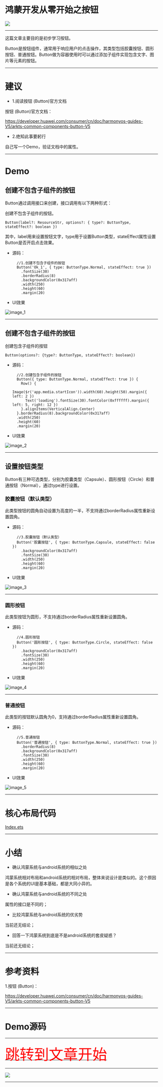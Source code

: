# 鸿蒙开发从零开始之按钮

<img src="../image/flower_008.png">


---

这篇文章主要目的是初步学习按钮。

Button是按钮组件，通常用于响应用户的点击操作，其类型包括胶囊按钮、圆形按钮、普通按钮。Button做为容器使用时可以通过添加子组件实现包含文字、图片等元素的按钮。

---

# 建议

- 1.阅读按钮 (Button)官方文档

按钮 (Button)官方文档：

https://developer.huawei.com/consumer/cn/doc/harmonyos-guides-V5/arkts-common-components-button-V5

 - 2.绝知此事要躬行
 
 自己写一个Demo，验证文档中的属性。

 ---

# Demo

## 创建不包含子组件的按钮

Button通过调用接口来创建，接口调用有以下两种形式：

创建不包含子组件的按钮。

    Button(label?: ResourceStr, options?: { type?: ButtonType, stateEffect?: boolean })

其中，label用来设置按钮文字，type用于设置Button类型，stateEffect属性设置Button是否开启点击效果。

- 源码：

        //1.创建不包含子组件的按钮
        Button('Ok_1', { type: ButtonType.Normal, stateEffect: true })
          .fontSize(30)
          .borderRadius(8)
          .backgroundColor(0x317aff)
          .width(250)
          .height(60)
          .margin(20)

- UI效果

![image_1](image_1.png)


 ---

## 创建不包含子组件的按钮

创建包含子组件的按钮

    Button(options?: {type?: ButtonType, stateEffect?: boolean})



- 源码：

        //2.创建包含子组件的按钮
        Button({ type: ButtonType.Normal, stateEffect: true }) {
          Row() {
            Image($r('app.media.startIcon')).width(60).height(50).margin({ left: 2 })
            Text('loading').fontSize(30).fontColor(0xffffff).margin({ left: 5, right: 12 })
          }.alignItems(VerticalAlign.Center)
        }.borderRadius(8).backgroundColor(0x317aff)
        .width(250)
        .height(60)
        .margin(20)

- UI效果

![image_2](image_2.png)



 ---


## 设置按钮类型

Button有三种可选类型，分别为胶囊类型（Capsule）、圆形按钮（Circle）和普通按钮（Normal），通过type进行设置。

### 胶囊按钮（默认类型）

此类型按钮的圆角自动设置为高度的一半，不支持通过borderRadius属性重新设置圆角。


- 源码：

        //3.胶囊按钮（默认类型）
        Button('胶囊按钮', { type: ButtonType.Capsule, stateEffect: false })
          .backgroundColor(0x317aff)
          .fontSize(30)
          .width(250)
          .height(60)
          .margin(20)


- UI效果

![image_3](image_3.png)



---

### 圆形按钮

此类型按钮为圆形，不支持通过borderRadius属性重新设置圆角。



- 源码：

        //4.圆形按钮
        Button('圆形按钮', { type: ButtonType.Circle, stateEffect: false })
          .backgroundColor(0x317aff)
          .fontSize(30)
          .width(250)
          .height(60)
          .margin(20)

- UI效果

![image_4](image_4.png)




---

### 普通按钮

此类型的按钮默认圆角为0，支持通过borderRadius属性重新设置圆角。



- 源码：

        //5.普通按钮
        Button('普通按钮', { type: ButtonType.Normal, stateEffect: true })
          .borderRadius(8)
          .backgroundColor(0x317aff)
          .fontSize(30)
          .width(250)
          .height(60)
          .margin(20)


- UI效果

![image_5](image_5.png)



---


# 核心布局代码


[Index.ets](./Index.ets)



---

# 小结


- 确认鸿蒙系统与android系统的相似之处

鸿蒙系统相对布局和android系统的相对布局，整体来说设计是类似的。这个原因是各个系统的UI是基本基础，都是大同小异的。


- 确认鸿蒙系统与android系统的不同之处

属性的接口是不同的；


- 比较鸿蒙系统与android系统的优劣势

当前还无结论；


- 回答一下鸿蒙系统到底是不是android系统的套皮疑惑？

当前还无结论；

---

# 参考资料

1.按钮 (Button)：

https://developer.huawei.com/consumer/cn/doc/harmonyos-guides-V5/arkts-common-components-button-V5


---

# Demo源码




---

[<font face='黑体' color=#ff0000 size=40 >跳转到文章开始</font>](#鸿蒙开发从零开始之按钮)

---

<img src="../image/harmony_os_001.png">

---

